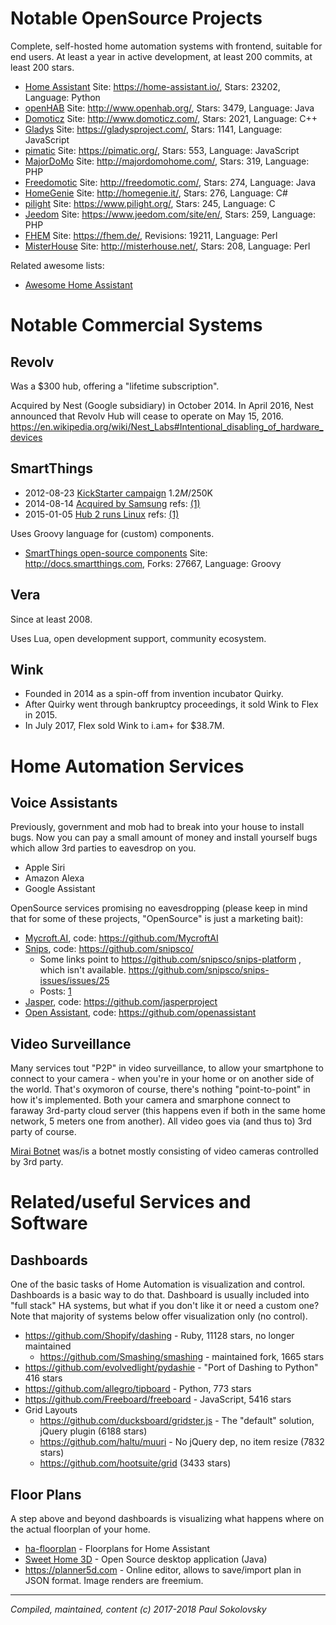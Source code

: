 # Notable OpenSource Projects

Complete, self-hosted home automation systems with frontend, suitable for
end users. At least a year in active development, at least 200 commits,
at least 200 stars.

* [Home Assistant](https://github.com/home-assistant/home-assistant) Site: https://home-assistant.io/, Stars: 23202, Language: Python
* [openHAB](https://github.com/openhab) Site: http://www.openhab.org/, Stars: 3479, Language: Java
* [Domoticz](https://github.com/domoticz/domoticz) Site: http://www.domoticz.com/, Stars: 2021, Language: C++
* [Gladys](https://github.com/GladysProject/Gladys) Site: https://gladysproject.com/, Stars: 1141, Language: JavaScript
* [pimatic](https://github.com/pimatic/pimatic) Site: https://pimatic.org/, Stars: 553, Language: JavaScript
* [MajorDoMo](https://github.com/sergejey/majordomo) Site: http://majordomohome.com/, Stars: 319, Language: PHP
* [Freedomotic](https://github.com/freedomotic/freedomotic) Site: http://freedomotic.com/, Stars: 274, Language: Java
* [HomeGenie](https://github.com/genielabs/HomeGenie/) Site: http://homegenie.it/, Stars: 276, Language: C#
* [pilight](https://github.com/pilight/pilight) Site: https://www.pilight.org/, Stars: 245, Language: C
* [Jeedom](https://github.com/jeedom/core) Site: https://www.jeedom.com/site/en/, Stars: 259, Language: PHP
* [FHEM](https://github.com/mhop/fhem-mirror) Site: https://fhem.de/, Revisions: 19211, Language: Perl
* [MisterHouse](https://github.com/hollie/misterhouse) Site: http://misterhouse.net/, Stars: 208, Language: Perl

Related awesome lists:

* [Awesome Home Assistant](https://github.com/frenck/awesome-home-assistant)


# Notable Commercial Systems

## Revolv

Was a $300 hub, offering a "lifetime subscription".

Acquired by Nest (Google subsidiary) in October 2014. In April 2016, Nest
announced that Revolv Hub will cease to operate on May 15, 2016.
https://en.wikipedia.org/wiki/Nest_Labs#Intentional_disabling_of_hardware_devices


## SmartThings

* 2012-08-23 [KickStarter campaign](https://www.kickstarter.com/projects/smartthings/smartthings-make-your-world-smarter)
  $1.2M/$250K
* 2014-08-14 [Acquired by Samsung](http://www.samsung.com/us/news/23607)
  refs: [(1)](http://linuxgizmos.com/samsung-smartthings-pickup-could-mean-new-role-for-tizen/)
* 2015-01-05 [Hub 2 runs Linux](http://blog.smartthings.com/news/smartthings-updates/new-hub-sensors-optional-services-integrations/)
  refs: [(1)](http://linuxgizmos.com/gen-2-smartthings-hub-migrates-to-linux/)

Uses Groovy language for (custom) components.

* [SmartThings open-source components](https://github.com/SmartThingsCommunity/SmartThingsPublic) Site: http://docs.smartthings.com, Forks: 27667, Language: Groovy


## Vera

Since at least 2008.

Uses Lua, open development support, community ecosystem.


## Wink

* Founded in 2014 as a spin-off from invention incubator Quirky.
* After Quirky went through bankruptcy proceedings, it sold Wink to Flex in 2015.
* In July 2017, Flex sold Wink to i.am+ for $38.7M.


# Home Automation Services

## Voice Assistants

Previously, government and mob had to break into your house to install bugs.
Now you can pay a small amount of money and install yourself bugs which allow
3rd parties to eavesdrop on you.

* Apple Siri
* Amazon Alexa
* Google Assistant

OpenSource services promising no eavesdropping (please keep in mind that for
some of these projects, "OpenSource" is just a marketing bait):

* [Mycroft.AI](https://mycroft.ai/), code: https://github.com/MycroftAI
* [Snips](https://www.snips.ai/), code: https://github.com/snipsco/
  * Some links point to https://github.com/snipsco/snips-platform , which isn't available.
    https://github.com/snipsco/snips-issues/issues/25
  * Posts: [1](https://medium.com/snips-ai/snips-air-a-private-by-design-open-source-decentralized-voice-assistant-a31e27fb799b)
* [Jasper](https://jasperproject.github.io/), code: https://github.com/jasperproject
* [Open Assistant](https://openassistant.org/), code: https://github.com/openassistant

## Video Surveillance

Many services tout "P2P" in video surveillance, to allow your smartphone to
connect to your camera - when you're in your home or on another side of the
world. That's oxymoron of course, there's nothing "point-to-point" in how
it's implemented. Both your camera and smarphone connect to faraway 3rd-party
cloud server (this happens even if both in the same home network, 5 meters
one from another). All video goes via (and thus to) 3rd party of course.

[Mirai Botnet](https://en.wikipedia.org/wiki/Mirai_(malware)) was/is a botnet
mostly consisting of video cameras controlled by 3rd party.


# Related/useful Services and Software

## Dashboards

One of the basic tasks of Home Automation is visualization and control.
Dashboards is a basic way to do that. Dashboard is usually included into
"full stack" HA systems, but what if you don't like it or need a custom
one? Note that majority of systems below offer visualization only (no
control).

* https://github.com/Shopify/dashing - Ruby, 11128 stars, no longer maintained
  * https://github.com/Smashing/smashing - maintained fork, 1665 stars
* https://github.com/evolvedlight/pydashie - "Port of Dashing to Python" 416 stars
* https://github.com/allegro/tipboard - Python, 773 stars
* https://github.com/Freeboard/freeboard - JavaScript, 5416 stars
* Grid Layouts
  * https://github.com/ducksboard/gridster.js - The "default" solution, jQuery plugin (6188 stars)
  * https://github.com/haltu/muuri - No jQuery dep, no item resize (7832 stars)
  * https://github.com/hootsuite/grid (3433 stars)

## Floor Plans

A step above and beyond dashboards is visualizing what happens where on the
actual floorplan of your home.

* [ha-floorplan](https://github.com/pkozul/ha-floorplan) - Floorplans for Home Assistant
* [Sweet Home 3D](https://sourceforge.net/projects/sweethome3d/) - Open Source
  desktop application (Java)
* https://planner5d.com - Online editor, allows to save/import plan in JSON
  format. Image renders are freemium.


---
*Compiled, maintained, content (c) 2017-2018 Paul Sokolovsky*
